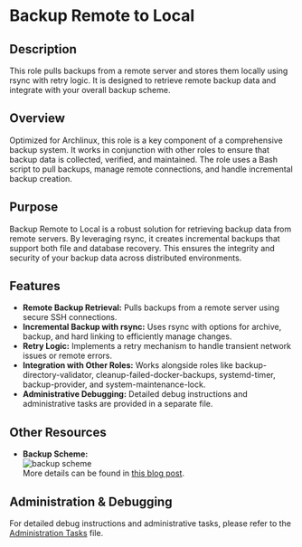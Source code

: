# Backup Remote to Local

## Description

This role pulls backups from a remote server and stores them locally using rsync with retry logic. It is designed to retrieve remote backup data and integrate with your overall backup scheme.

## Overview

Optimized for Archlinux, this role is a key component of a comprehensive backup system. It works in conjunction with other roles to ensure that backup data is collected, verified, and maintained. The role uses a Bash script to pull backups, manage remote connections, and handle incremental backup creation.

## Purpose

Backup Remote to Local is a robust solution for retrieving backup data from remote servers. By leveraging rsync, it creates incremental backups that support both file and database recovery. This ensures the integrity and security of your backup data across distributed environments.

## Features

- **Remote Backup Retrieval:** Pulls backups from a remote server using secure SSH connections.
- **Incremental Backup with rsync:** Uses rsync with options for archive, backup, and hard linking to efficiently manage changes.
- **Retry Logic:** Implements a retry mechanism to handle transient network issues or remote errors.
- **Integration with Other Roles:** Works alongside roles like backup-directory-validator, cleanup-failed-docker-backups, systemd-timer, backup-provider, and system-maintenance-lock.
- **Administrative Debugging:** Detailed debug instructions and administrative tasks are provided in a separate file.

## Other Resources

- **Backup Scheme:**  
  ![backup scheme](https://www.veen.world/wp-content/uploads/2020/12/server-backup-768x567.jpg)  
  More details can be found in [this blog post](https://www.veen.world/2020/12/26/how-i-backup-dedicated-root-servers/).

## Administration & Debugging

For detailed debug instructions and administrative tasks, please refer to the [Administration Tasks](Administration.md) file.
